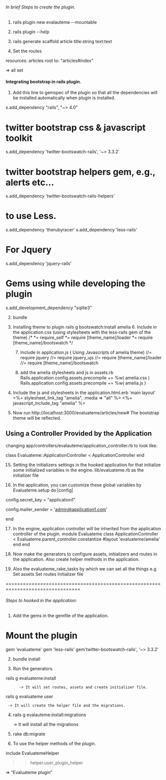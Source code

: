 ###### In brief Steps to create the plugin.

1. rails plugin new evalauteme --mountable 
2. rails plugin --help

3. rails generate scaffold article title:string text:text

4. Set the routes

  resources: articles 
  root to: "articles#index" 

=> all set


#### Integrating bootstrap in rails plugin.

1. Add this line to gemspec of the plugin so that all the dependencies will be installed automatically when plugin is installed.
   
  s.add_dependency "rails", "~> 4.0" 
  # twitter bootstrap css & javascript toolkit 
  s.add_dependency 'twitter-bootswatch-rails', '~> 3.3.2'

  # twitter bootstrap helpers gem, e.g., alerts etc...
  s.add_dependency 'twitter-bootswatch-rails-helpers'

  # to use Less. 
  s.add_dependency 'therubyracer'
 s.add_dependency 'less-rails'

  # For Jquery 
  s.add_dependency 'jquery-rails'
 
  # Gems using while developing the plugin
  s.add_development_dependency "sqlite3"

2. bundle
3. Installing theme to plugin
    rails g bootswatch:install amelia
     6.  Include in the application.css (using stylesheets with the less-rails gem of the theme)
     /*
 *= require_self
 *= require [theme_name]/loader
 *= require [theme_name]/bootswatch
*/

   7. Include in application.js ( Using Javascripts of amelia theme)
//= require jquery
//= require jquery_ujs
//= require [theme_name]/loader
//= require [theme_name]/bootswatch

   8. add the amelia stylesheets and js in assets.rb
Rails.application.config.assets.precompile += %w( amelia.css )
Rails.application.config.assets.precompile += %w( amelia.js )
9.  Include the js and stylesheets in the application.html.erb 'main layout'
  <%= stylesheet_link_tag "amelia", :media => "all" %>
  <%= javascript_include_tag "amelia" %>

13. Now run http://localhost:3000/evaluateme/articles/new#
The bootstrap theme will be reflected.

##  Using a Controller Provided by the Application
changing app/controllers/evalauteme/application_controller.rb to look like:

class Evaluateme::ApplicationController < ApplicationController
end

15. Setting the initializers settings in the hooked application for that initialize some initialized variables in the engine.
lib/evaluateme.rb 
as the initializer file

16. In the application, you can customize these global variables by
Evaluateme.setup do |config|

  config.secret_key = "application1"

  config.mailer_sender = 'admin@application1.com'

end

17. In the engine, application controller will be inherited from the application controller of the plugin.
module Evaluateme
  class   ApplicationController < Evaluateme.parent_controller.constantize
   #layout 'evaluateme/amelia'
  end
end


18. Now make the generators to configure assets, initializers and routes in the application.
Also create helper methods in the application.

10. Also the evaluateme_rake_tasks by which we can set all the things e.g
Set assets
Set routes
Initializer file

================================================================================

######  Steps to hooked in the application:

1. Add the gems in the gemfile of the application.

# Mount the plugin
gem 'evaluateme'
gem 'less-rails'
gem'twitter-bootswatch-rails', '~> 3.3.2'

2. bundle install

3. Run the generators.

rails g evaluateme:install

          -> It will set routes, assets and create initializer file.

rails g evaluateme user
     
     -> It will create the helper file and the migrations.

4. rails g evalauteme:install:migrations
    
      -> It will install all the migrations

5. rake db:migrate


6. To use the helper methods of the plugin.

include EvaluatemeHelper

>> helper.user_plugin_helper

=> “Evaluateme plugin”
